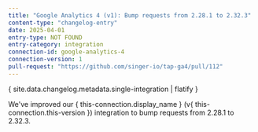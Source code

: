 ```yaml
---
title: "Google Analytics 4 (v1): Bump requests from 2.28.1 to 2.32.3"
content-type: "changelog-entry"
date: 2025-04-01
entry-type: NOT FOUND
entry-category: integration
connection-id: google-analytics-4
connection-version: 1
pull-request: "https://github.com/singer-io/tap-ga4/pull/112"
---
```

{ site.data.changelog.metadata.single-integration | flatify }

We've improved our { this-connection.display_name } (v{ this-connection.this-version }) integration to bump requests from 2.28.1 to 2.32.3.